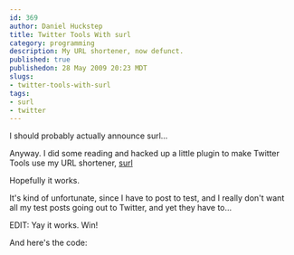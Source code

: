 ```yaml
--- 
id: 369
author: Daniel Huckstep
title: Twitter Tools With surl
category: programming
description: My URL shortener, now defunct.
published: true
publishedon: 28 May 2009 20:23 MDT
slugs: 
- twitter-tools-with-surl
tags: 
- surl
- twitter
---
```

I should probably actually announce surl…

Anyway. I did some reading and hacked up a little plugin to make Twitter
Tools use my URL shortener, [surl](http://s.darkhax.com)

Hopefully it works.

It's kind of unfortunate, since I have to post to test, and I really
don't want all my test posts going out to Twitter, and yet they have to…

EDIT: Yay it works. Win!

And here's the code:

<script type="text/javascript" src="http://gist.github.com/177761.js?file=surl.php"></script>

